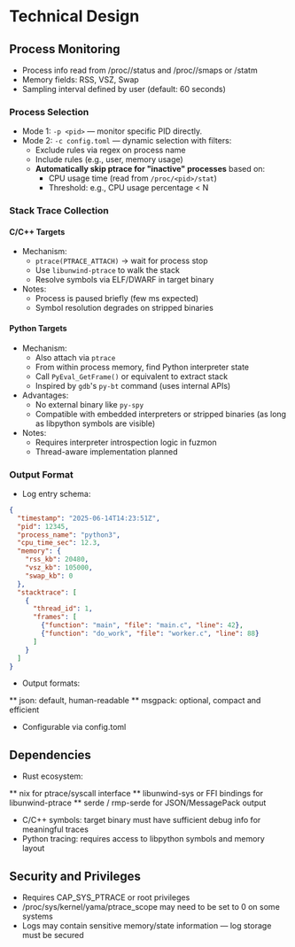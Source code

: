 # Technical Design

## Process Monitoring

* Process info read from /proc/<pid>/status and /proc/<pid>/smaps or /statm
* Memory fields: RSS, VSZ, Swap
* Sampling interval defined by user (default: 60 seconds)

### Process Selection

- Mode 1: `-p <pid>` — monitor specific PID directly.
- Mode 2: `-c config.toml` — dynamic selection with filters:
  - Exclude rules via regex on process name
  - Include rules (e.g., user, memory usage)
  - **Automatically skip ptrace for "inactive" processes** based on:
    - CPU usage time (read from `/proc/<pid>/stat`)
    - Threshold: e.g., CPU usage percentage < N


### Stack Trace Collection

#### C/C++ Targets

- Mechanism:
  - `ptrace(PTRACE_ATTACH)` → wait for process stop
  - Use `libunwind-ptrace` to walk the stack
  - Resolve symbols via ELF/DWARF in target binary
- Notes:
  - Process is paused briefly (few ms expected)
  - Symbol resolution degrades on stripped binaries

#### Python Targets

- Mechanism:
  - Also attach via `ptrace`
  - From within process memory, find Python interpreter state
  - Call `PyEval_GetFrame()` or equivalent to extract stack
  - Inspired by `gdb`'s `py-bt` command (uses internal APIs)
- Advantages:
  - No external binary like `py-spy`
  - Compatible with embedded interpreters or stripped binaries (as long as libpython symbols are visible)
- Notes:
  - Requires interpreter introspection logic in fuzmon
  - Thread-aware implementation planned


### Output Format

- Log entry schema:

```json
{
  "timestamp": "2025-06-14T14:23:51Z",
  "pid": 12345,
  "process_name": "python3",
  "cpu_time_sec": 12.3,
  "memory": {
    "rss_kb": 20480,
    "vsz_kb": 105000,
    "swap_kb": 0
  },
  "stacktrace": [
    {
      "thread_id": 1,
      "frames": [
        {"function": "main", "file": "main.c", "line": 42},
        {"function": "do_work", "file": "worker.c", "line": 88}
      ]
    }
  ]
}
```

* Output formats:

** json: default, human-readable
** msgpack: optional, compact and efficient

* Configurable via config.toml

## Dependencies

* Rust ecosystem:

** nix for ptrace/syscall interface
** libunwind-sys or FFI bindings for libunwind-ptrace
** serde / rmp-serde for JSON/MessagePack output
* C/C++ symbols: target binary must have sufficient debug info for meaningful traces
* Python tracing: requires access to libpython symbols and memory layout

## Security and Privileges

* Requires CAP_SYS_PTRACE or root privileges
* /proc/sys/kernel/yama/ptrace_scope may need to be set to 0 on some systems
* Logs may contain sensitive memory/state information — log storage must be secured

